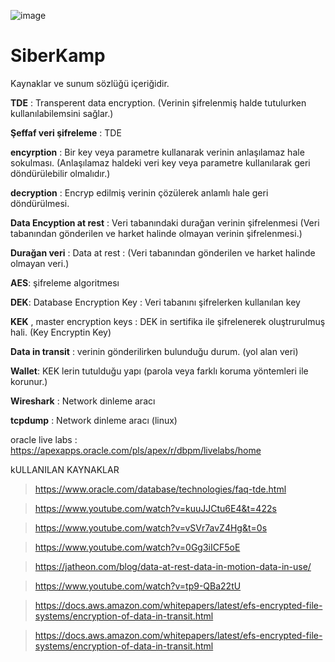 ![image](https://github.com/faik-sevim/SiberKamp/assets/35146324/7dfc7497-df80-4f1a-8a4d-a0d1149f974b)

# SiberKamp

Kaynaklar ve sunum sözlüğü içeriğidir.

**TDE** : Transperent data encryption. (Verinin şifrelenmiş halde tutulurken kullanılabilemsini sağlar.)

**Şeffaf veri şifreleme** : TDE

**encyrption** : Bir key veya parametre kullanarak verinin anlaşılamaz hale sokulması. (Anlaşılamaz haldeki veri key veya parametre kullanılarak geri döndürülebilir olmalıdır.)

**decryption** : Encryp edilmiş verinin çözülerek anlamlı hale geri döndürülmesi.

**Data Encyption at rest** : Veri tabanındaki durağan verinin şifrelenmesi (Veri tabanından gönderilen ve harket halinde olmayan verinin şifrelenmesi.)

**Durağan veri** : Data at rest : (Veri tabanından gönderilen ve harket halinde olmayan veri.)

**AES**: şifreleme algoritmesı

**DEK**: Database Encryption Key : Veri tabanını şifrelerken kullanılan key

**KEK** , master encryption keys : DEK in sertifika ile şifrelenerek oluştrurulmuş hali. (Key Encryptin Key)

**Data in transit** : verinin gönderilirken bulunduğu durum. (yol alan veri)

**Wallet**: KEK lerin tutulduğu yapı (parola veya farklı koruma yöntemleri ile korunur.)

**Wireshark** : Network dinleme aracı

**tcpdump** : Network dinleme aracı (linux)

oracle live labs : 
https://apexapps.oracle.com/pls/apex/r/dbpm/livelabs/home

kULLANILAN KAYNAKLAR


> https://www.oracle.com/database/technologies/faq-tde.html

> https://www.youtube.com/watch?v=kuuJJCtu6E4&t=422s

> https://www.youtube.com/watch?v=vSVr7avZ4Hg&t=0s

> https://www.youtube.com/watch?v=0Gg3iICF5oE

> https://jatheon.com/blog/data-at-rest-data-in-motion-data-in-use/

> https://www.youtube.com/watch?v=tp9-QBa22tU

> https://docs.aws.amazon.com/whitepapers/latest/efs-encrypted-file-systems/encryption-of-data-in-transit.html

> https://docs.aws.amazon.com/whitepapers/latest/efs-encrypted-file-systems/encryption-of-data-in-transit.html
